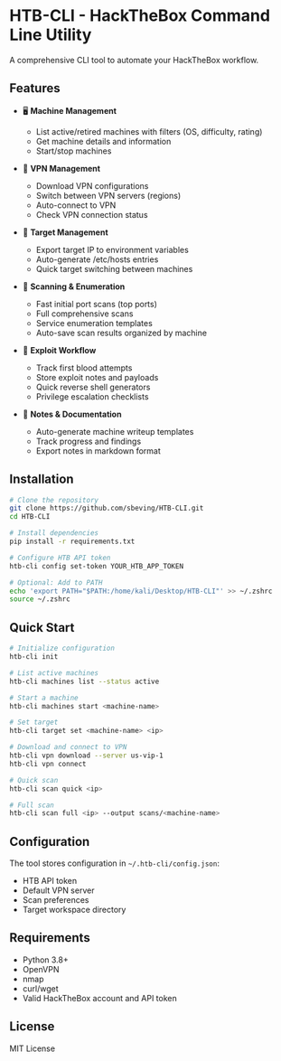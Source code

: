 # HTB-CLI - HackTheBox Command Line Utility

A comprehensive CLI tool to automate your HackTheBox workflow.

## Features

- 🖥️  **Machine Management**
  - List active/retired machines with filters (OS, difficulty, rating)
  - Get machine details and information
  - Start/stop machines
  
- 🔌 **VPN Management**
  - Download VPN configurations
  - Switch between VPN servers (regions)
  - Auto-connect to VPN
  - Check VPN connection status

- 🎯 **Target Management**
  - Export target IP to environment variables
  - Auto-generate /etc/hosts entries
  - Quick target switching between machines

- 🚀 **Scanning & Enumeration**
  - Fast initial port scans (top ports)
  - Full comprehensive scans
  - Service enumeration templates
  - Auto-save scan results organized by machine

- 💉 **Exploit Workflow**
  - Track first blood attempts
  - Store exploit notes and payloads
  - Quick reverse shell generators
  - Privilege escalation checklists

- 📝 **Notes & Documentation**
  - Auto-generate machine writeup templates
  - Track progress and findings
  - Export notes in markdown format

## Installation

```bash
# Clone the repository
git clone https://github.com/sbeving/HTB-CLI.git
cd HTB-CLI

# Install dependencies
pip install -r requirements.txt

# Configure HTB API token
htb-cli config set-token YOUR_HTB_APP_TOKEN

# Optional: Add to PATH
echo 'export PATH="$PATH:/home/kali/Desktop/HTB-CLI"' >> ~/.zshrc
source ~/.zshrc
```

## Quick Start

```bash
# Initialize configuration
htb-cli init

# List active machines
htb-cli machines list --status active

# Start a machine
htb-cli machines start <machine-name>

# Set target
htb-cli target set <machine-name> <ip>

# Download and connect to VPN
htb-cli vpn download --server us-vip-1
htb-cli vpn connect

# Quick scan
htb-cli scan quick <ip>

# Full scan
htb-cli scan full <ip> --output scans/<machine-name>
```

## Configuration

The tool stores configuration in `~/.htb-cli/config.json`:
- HTB API token
- Default VPN server
- Scan preferences
- Target workspace directory

## Requirements

- Python 3.8+
- OpenVPN
- nmap
- curl/wget
- Valid HackTheBox account and API token

## License

MIT License
